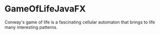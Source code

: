 # GameOfLifeJavaFX
Conway's game of life is a fascinating cellular automaton that brings to life many interesting patterns. 
